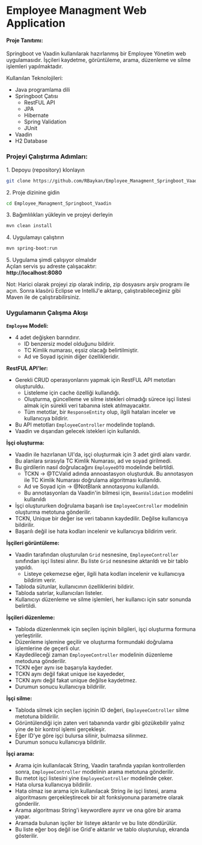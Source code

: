 # Employee Managment Web Application

#### **Proje Tanıtımı:**
Springboot ve Vaadin kullanılarak hazırlanmış bir Employee Yönetim web uygulamasıdır. İşçileri kaydetme, görüntüleme, arama, düzenleme ve silme işlemleri yapılmaktadır. 

Kullanılan Teknolojileri:
- Java programlama dili
- Springboot Çatısı 
	- RestFUL API
	- JPA
	- Hibernate
	- Spring Validation
	- JUnit
- Vaadin
- H2 Database


### Projeyi Çalıştırma Adımları:
1️. Depoyu (repository) klonlayın  
```sh
git clone https://github.com/RBaykan/Employee_Managment_Springboot_Vaadin.git
```  

2️. Proje dizinine gidin  
```sh
cd Employee_Managment_Springboot_Vaadin
```  

3️. Bağımlılıkları yükleyin ve projeyi derleyin  
```sh
mvn clean install
```  

4️. Uygulamayı çalıştırın  
```sh
mvn spring-boot:run
```  

5️. Uygulama şimdi çalışıyor olmalıdır  
Açılan servis şu adreste çalışacaktır:  
 **http://localhost:8080**  

 Not: Harici olarak projeyi zip olarak indirip, zip dosyasını arşiv programı ile açın.
 Sonra klasörü Eclipse ve IntelliJ'e aktarıp, çalıştırabileceğiniz gibi Maven ile de çalıştırabilirsiniz.


### **Uygulamanın Çalışma Akışı**

**`Employee` Modeli:**
- 4 adet değişken barındırır.
	- ID benzersiz model olduğunu bildirir.
	- TC Kimlik numarası, eşsiz olacağı belirtilmiştir.
	- Ad ve Soyad işçinin diğer özellikleridir.

**RestFUL API'ler:**
- Gerekli CRUD operasyonlarını yapmak için RestFUL API metotları oluşturuldu.
	- Listeleme için cache özelliği kullandığı. 
	- Oluşturma, güncelleme ve silme istekleri olmadığı sürece işçi listesi almak için sürekli veri tabanına istek atılmayacaktır.
	- Tüm metotlar, bir `ResponseEntity` olup, ilgili hataları inceler ve kullanıcıya bildirir.
- Bu API metotları `EmployeeController` modelinde toplandı.
- Vaadin ve dışarıdan gelecek istekleri için kullanıldı.

**İşçi oluşturma:**
- Vaadin ile hazırlanan UI'da, işçi oluşturmak için 3 adet girdi alanı vardır. Bu alanlara sırasıyla TC Kimlik Numarası, ad ve soyad girilmedi. 
- Bu girdilerin nasıl doğrulacağını `EmployeeDTO` modelinde belirtildi.
	- TCKN -> @TCValid adında annoastasyon oluşturduk. Bu annotasyon ile TC Kimlik Numarası doğrulama algoritması kullanıldı.
	- Ad ve Soyad için -> @NotBlank annotasyonu kullanıldı.
	- Bu annotasyonları da Vaadin'in bilmesi için, `BeanValidation` modelini kullanıldı
- İşçi oluştururken doğrulama başarılı ise `EmployeeController` modelinin oluşturma metotuna gönderilir. 
- TCKN, Unique bir değer ise veri tabanın kaydedilir. Değilse kullanıcıya bildirilir.
- Başarılı değil ise hata kodları incelenir ve kullanıcıya bildirim verir.

**İşçileri görüntüleme:**
- Vaadin tarafından oluşturulan `Grid` nesnesine, `EmployeeController` sınıfından işçi listesi alınır. Bu liste `Grid` nesnesine aktarıldı ve bir tablo yapıldı.
	- Listeye çekemezse eğer, ilgili hata kodları incelenir ve kullanıcıya bildirim verir.
- Tabloda sütunlar, kullanıcının özelliklerini bildirir.
- Tabloda satırlar, kullanıcıları listeler.
- Kullanıcıyı düzenleme ve silme işlemleri, her kullanıcı için satır sonunda belirtildi.


**İşçileri düzenleme:**
- Tabloda düzenlenmek için seçilen işçinin bilgileri, işçi oluşturma formuna yerleştirilir.
- Düzenleme işlemine geçilir ve oluşturma formundaki doğrulama işlemlerine de geçerli olur.
- Kaydedileceği zaman `EmployeeController` modelinin düzenleme metoduna gönderilir.
- TCKN eğer aynı ise başarıyla kaydeder.
- TCKN aynı değil fakat unique ise kayededer, 
- TCKN aynı değil fakat unique değilse kaydetmez.
- Durumun sonucu kullanıcıya bildirilir.

**İşçi silme:**
- Tabloda silmek için seçilen işçinin ID değeri, `EmployeeController` silme metotuna bildirilir.
- Görüntülendiği için zaten veri tabanında vardır gibi gözükebilir yalnız yine de bir kontrol işlemi gerçekleşir.
- Eğer ID'ye göre işçi bulursa silinir, bulmazsa silinmez.
- Durumun sonucu kullanıcıya bildirilir.

**İşçi arama:**
- Arama için kullanılacak String, Vaadin tarafında yapılan kontrollerden sonra, `EmployeeController` modelinin arama metotuna gönderilir.
- Bu metot işçi listesini yine `EmployeeController` modelinde çeker. 
- Hata olursa kullanıcıya bildirilir.
- Hata olmaz ise arama için kullanılacak String ile işçi listesi, arama algoritmasını gerçekleştirecek bir alt fonksiyonuna parametre olarak gönderilir.
- Arama algoritması String'i keywordlere ayırır ve ona göre bir arama yapar.
- Aramada bulunan işçiler bir listeye aktarılır ve bu liste döndürülür.
- Bu liste eğer boş değil ise Grid'e aktarılır ve tablo oluşturulup, ekranda gösterilir.

